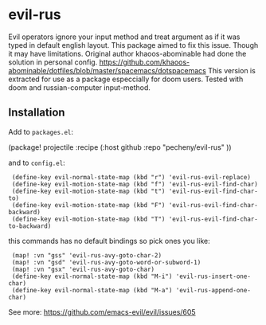 # evil-rus

 Evil operators ignore your input method and treat argument as if it was typed in default english layout.
 This package aimed to fix this issue. Though it may have limitations.
 Original author khaoos-abominable had done the solution in personal config.
 https://github.com/khaoos-abominable/dotfiles/blob/master/spacemacs/dotspacemacs
 This version is extracted for use as a package especcially for doom users. Tested with doom and russian-computer input-method.

## Installation

 Add to `packages.el`:

 (package! projectile
   :recipe (:host github :repo "pecheny/evil-rus" ))

 and to `config.el`:
```emacs-lisp
 (define-key evil-normal-state-map (kbd "r") 'evil-rus-evil-replace)
 (define-key evil-motion-state-map (kbd "f") 'evil-rus-evil-find-char)
 (define-key evil-motion-state-map (kbd "t") 'evil-rus-evil-find-char-to)
 (define-key evil-motion-state-map (kbd "F") 'evil-rus-evil-find-char-backward)
 (define-key evil-motion-state-map (kbd "T") 'evil-rus-evil-find-char-to-backward)
```
 this commands has no default bindings so pick ones you like:
```emacs-lisp
 (map! :vn "gss" 'evil-rus-avy-goto-char-2)
 (map! :vn "gsd" 'evil-rus-avy-goto-word-or-subword-1)
 (map! :vn "gsx" 'evil-rus-avy-goto-char)
 (define-key evil-normal-state-map (kbd "M-i") 'evil-rus-insert-one-char)
 (define-key evil-normal-state-map (kbd "M-a") 'evil-rus-append-one-char)
```
 See more: https://github.com/emacs-evil/evil/issues/605

